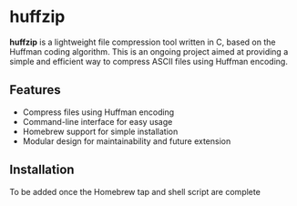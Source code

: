 # huffzip

**huffzip** is a lightweight file compression tool written in C, based on the Huffman coding algorithm. This is an ongoing project aimed at providing a simple and efficient way to compress ASCII files using Huffman encoding.

## Features

- Compress files using Huffman encoding
- Command-line interface for easy usage
- Homebrew support for simple installation
- Modular design for maintainability and future extension

## Installation

To be added once the Homebrew tap and shell script are complete
